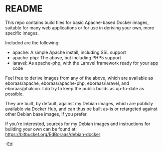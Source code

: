 # README #

This repo contains build files for basic Apache-based Docker images, suitable
for many web applications or for use in deriving your own, more specific images.

Included are the following:  

- apache: A simple Apache install, including SSL support
- apache-php: The above, but including PHP5 support
- laravel: As apache-php, with the Laravel framework ready for your app code

Feel free to derive images from any of the above, which are available as
eboraas/apache, eboraas/apache-php, eboraas/laravel, and eboraas/phalcon. I
do try to keep the public builds as up-to-date as possible.

They are built, by default, against my Debian images, which are publicly available
via Docker Hub, and can thus be built as-is or retargeted against other Debian 
base images, if you prefer.

If you're interested, sources for my Debian images and instructions for
building your own can be found at:  
  https://bitbucket.org/EdBoraas/debian-docker

-Ed
